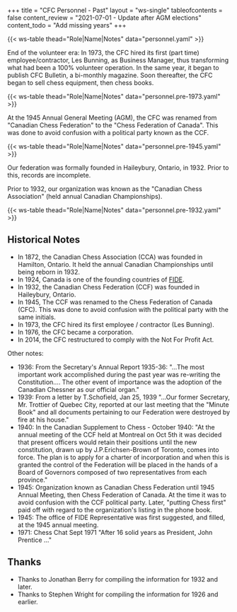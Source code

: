 +++
title = "CFC Personnel - Past"
layout = "ws-single"
tableofcontents = false
content_review = "2021-07-01 - Update after AGM elections"
content_todo = "Add missing years"
+++

{{< ws-table thead="Role|Name|Notes" data="personnel.yaml" >}}

End of the volunteer era:
In 1973, the CFC hired its first (part time) employee/contractor, Les Bunning,
as Business Manager, thus transforming what had been a 100% volunteer operation.
In the same year, it began to publish CFC Bulletin, a bi-monthly magazine.
Soon thereafter, the CFC began to sell chess equipment, then chess books.

{{< ws-table thead="Role|Name|Notes" data="personnel.pre-1973.yaml" >}}

At the 1945 Annual General Meeting (AGM), the CFC was renamed from
"Canadian Chess Federation" to the "Chess Federation of Canada".
This was done to avoid confusion with a political party known as the CCF.

{{< ws-table thead="Role|Name|Notes" data="personnel.pre-1945.yaml" >}}

Our federation was formally founded in Haileybury, Ontario, in 1932.
Prior to this, records are incomplete.

Prior to 1932, our organization was known as the 
"Canadian Chess Association" (held annual Canadian Championships).

{{< ws-table thead="Role|Name|Notes" data="personnel.pre-1932.yaml" >}}

## Historical Notes

* In 1872, the Canadian Chess Association (CCA) was founded in Hamilton, Ontario.
  It held the annual Canadian Championships until being reborn in 1932.
* In 1924, Canada is one of the founding countries of [FIDE](https://www.fide.com/).
* In 1932, the Canadian Chess Federation (CCF) was founded in Haileybury, Ontario.
* In 1945, The CCF was renamed to the Chess Federation of Canada (CFC).
  This was done to avoid confusion with the political party with the same initials.
* In 1973, the CFC hired its first employee / contractor (Les Bunning).
* In 1976, the CFC became a corporation.
* In 2014, the CFC restructured to comply with the Not For Profit Act.

Other notes:

* 1936: From the Secretary's Annual Report 1935-36: "...The most important work accomplished during the past year was re-writing the Constitution.... The other event of importance was the adoption of the Canadian Chessner as our official organ."
* 1939: From a letter by T.Schofield, Jan 25, 1939 "...Our former Secretary, Mr. Trottier of Quebec City, reported at our last meeting that the "Minute Book" and all documents pertaining to our Federation were destroyed by fire at his house."
* 1940: In the Canadian Supplement to Chess - October 1940: "At the annual meeting of the CCF held at Montreal on Oct 5th it was decided that present officers would retain their positions until the new constitution, drawn up by J.P.Erichsen-Brown of Toronto, comes into force. The plan is to apply for a charter of incorporation and when this is granted the control of the Federation will be placed in the hands of a Board of Governors composed of two representatives from each province."
* 1945: Organization known as Canadian Chess Federation until 1945 Annual Meeting, then Chess Federation of Canada. At the time it was to avoid confusion with the CCF political party. Later, "putting Chess first" paid off with regard to the organization's listing in the phone book.
* 1945: The office of FIDE Representative was first suggested, and filled, at the 1945 annual meeting.
* 1971: Chess Chat Sept 1971 "After 16 solid years as President, John Prentice ..."

## Thanks

* Thanks to Jonathan Berry for compiling the information for 1932 and later.
* Thanks to Stephen Wright for compiling the information for 1926 and earlier.
